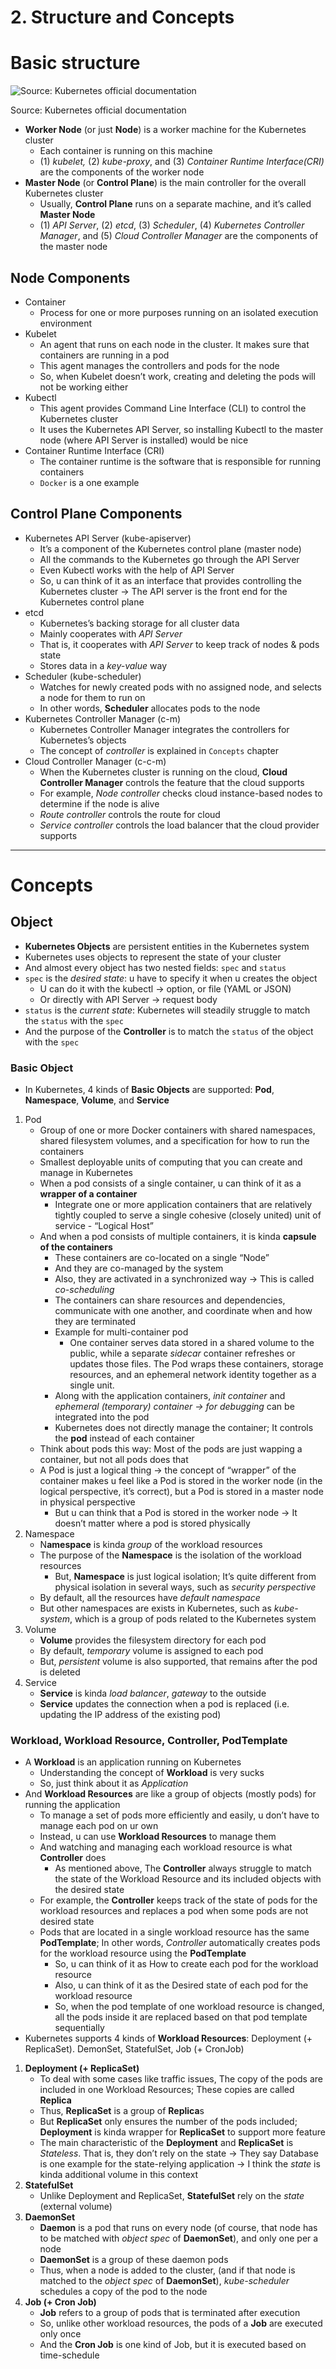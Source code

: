 # 2. Structure and Concepts

# Basic structure

![Source: Kubernetes official documentation](2%20Structur%2038f03/structure.png)

Source: Kubernetes official documentation

- **Worker Node** (or just **Node**) is a worker machine for the Kubernetes cluster
    - Each container is running on this machine
    - (1) *kubelet,* (2) *kube-proxy*, and (3) *Container Runtime Interface(CRI)* are the components of the worker node
- **Master Node** (or **Control Plane**) is the main controller for the overall Kubernetes cluster
    - Usually, **Control Plane** runs on a separate machine, and it’s called **Master Node**
    - (1) *API Server*, (2) *etcd*, (3) *Scheduler*, (4) *Kubernetes Controller Manager*, and (5) *Cloud Controller Manager* are the components of the master node

## Node Components

- Container
    - Process for one or more purposes running on an isolated execution environment
- Kubelet
    - An agent that runs on each node in the cluster. It makes sure that containers are running in a pod
    - This agent manages the controllers and pods for the node
    - So, when Kubelet doesn’t work, creating and deleting the pods will not be working either
- Kubectl
    - This agent provides Command Line Interface (CLI) to control the Kubernetes cluster
    - It uses the Kubernetes API Server, so installing Kubectl to the master node (where API Server is installed) would be nice
- Container Runtime Interface (CRI)
    - The container runtime is the software that is responsible for running containers
    - `Docker` is a one example

## Control Plane Components

- Kubernetes API Server (kube-apiserver)
    - It’s a component of the Kubernetes control plane (master node)
    - All the commands to the Kubernetes go through the API Server
    - Even Kubectl works with the help of API Server
    - So, u can think of it as an interface that provides controlling the Kubernetes cluster → The API server is the front end for the Kubernetes control plane
- etcd
    - Kubernetes’s backing storage for all cluster data
    - Mainly cooperates with *API Server*
    - That is, it cooperates with *API Server* to keep track of  nodes & pods state
    - Stores data in a *key-value* way
- Scheduler (kube-scheduler)
    - Watches for newly created pods with no assigned node, and selects a node for them to run on
    - In other words, **Scheduler** allocates pods to the node
- Kubernetes Controller Manager (c-m)
    - Kubernetes Controller Manager integrates the controllers for Kubernetes’s objects
    - The concept of *controller* is explained in `Concepts` chapter
- Cloud Controller Manager (c-c-m)
    - When the Kubernetes cluster is running on the cloud, **Cloud Controller Manager** controls the feature that the cloud supports
    - For example, *Node controller* checks cloud instance-based nodes to determine if the node is alive
    - *Route controller* controls the route for cloud
    - *Service controller* controls the load balancer that the cloud provider supports

---

# Concepts

## Object

- **Kubernetes Objects** are persistent entities in the Kubernetes system
- Kubernetes uses objects to represent the state of your cluster
- And almost every object has two nested fields: `spec` and `status`
- `spec` is the *desired state*: u have to specify it when u creates the object
    - U can do it with the kubectl → option, or file (YAML or JSON)
    - Or directly with API Server → request body
- `status` is the *current state*: Kubernetes will steadily struggle to match the `status` with the `spec`
- And the purpose of the **Controller** is to match the `status` of the object with the `spec`

### Basic Object

- In Kubernetes, 4 kinds of **Basic Objects** are supported: **Pod**, **Namespace**, **Volume**, and **Service**
1. Pod
    - Group of one or more Docker containers with shared namespaces, shared filesystem volumes, and a specification for how to run the containers
    - Smallest deployable units of computing that you can create and manage in Kubernetes
    - When a pod consists of a single container, u can think of it as a **wrapper of a container**
        - Integrate one or more application containers that are relatively tightly coupled to serve a single cohesive (closely united) unit of service - “Logical Host”
    - And when a pod consists of multiple containers, it is kinda **capsule of the containers**
        - These containers are co-located on a single “Node”
        - And they are co-managed by the system
        - Also, they are activated in a synchronized way → This is called *co-scheduling*
        - The containers can share resources and dependencies, communicate with one another, and coordinate when and how they are terminated
        - Example for multi-container pod
            - One container serves data stored in a shared volume to the public, while a separate *sidecar* container refreshes or updates those files. The Pod wraps these containers, storage resources, and an ephemeral network identity together as a single unit.
        - Along with the application containers, *init container* and *ephemeral (temporary) container → for debugging* can be integrated into the pod
        - Kubernetes does not directly manage the container; It controls the **pod** instead of each container
    - Think about pods this way: Most of the pods are just wapping a container, but not all pods does that
    - A Pod is just a logical thing → the concept of “wrapper” of the container makes u feel like a Pod is stored in the worker node (in the logical perspective, it’s correct), but a Pod is stored in a master node in physical perspective
        - But u can think that a Pod is stored in the worker node → It doesn’t matter where a pod is stored physically
2. Namespace
    - N**amespace** is kinda *group* of the workload resources
    - The purpose of the **Namespace** is the isolation of the workload resources
        - But, **Namespace** is just logical isolation; It’s quite different from physical isolation in several ways, such as *security perspective*
    - By default, all the resources have *default namespace*
    - But other namespaces are exists in Kubernetes, such as *kube-system*, which is a group of pods related to the Kubernetes system
3. Volume
    - **Volume** provides the filesystem directory for each pod
    - By default, *temporary* volume is assigned to each pod
    - But, *persistent* volume is also supported, that remains after the pod is deleted
4. Service
    - **Service** is kinda *load balancer*, *gateway* to the outside
    - **Service** updates the connection when a pod is replaced (i.e. updating the IP address of the existing pod)

### Workload, Workload Resource, Controller, PodTemplate

- A **Workload** is an application running on Kubernetes
    - Understanding the concept of **Workload** is very sucks
    - So, just think about it as *Application*
- And **Workload Resources** are like a group of objects (mostly pods) for running the application
    - To manage a set of pods more efficiently and easily, u don’t have to manage each pod on ur own
    - Instead, u can use **Workload Resources** to manage them
    - And watching and managing each workload resource is what **Controller** does
        - As mentioned above, The **Controller** always struggle to match the state of the Workload Resource and its included objects with the desired state
    - For example, the **Controller** keeps track of the state of pods for the workload resources and replaces a pod when some pods are not desired state
    - Pods that are located in a single workload resource has the same **PodTemplate**; In other words, *Controller* automatically creates pods for the workload resource using the **PodTemplate**
        - So, u can think of it as How to create each pod for the workload resource
        - Also, u can think of it as the Desired state of each pod for the workload resource
        - So, when the pod template of one workload resource is changed, all the pods inside it are replaced based on that pod template sequentially
- Kubernetes supports 4 kinds of **Workload Resources**: Deployment (+ ReplicaSet). DemonSet, StatefulSet, Job (+ CronJob)
1. **Deployment (+ ReplicaSet)**
    - To deal with some cases like traffic issues, The copy of the pods are included in one Workload Resources; These copies are called **Replica**
    - Thus, **ReplicaSet** is a group of **Replica**s
    - But **ReplicaSet** only ensures the number of the pods included; **Deployment** is kinda wrapper for **ReplicaSet** to support more feature
    - The main characteristic of the **Deployment** and **ReplicaSet** is *Stateless*. That is, they don’t rely on the state → They say Database is one example for the state-relying application → I think the *state* is kinda additional volume in this context
2. **StatefulSet**
    - Unlike Deployment and ReplicaSet, **StatefulSet** rely on the *state* (external volume)
3. **DaemonSet**
    - **Daemon** is a pod that runs on every node (of course, that node has to be matched with *object spec* of **DaemonSet**), and only one per a node
    - **DaemonSet** is a group of these daemon pods
    - Thus, when a node is added to the cluster, (and if that node is matched to the *object spec* of **DaemonSet**), *kube-scheduler* schedules a copy of the pod to the node
4. **Job (+ Cron Job)**
    - **Job** refers to a group of pods that is terminated after execution
    - So, unlike other workload resources, the pods of a **Job** are executed only once
    - And the **Cron Job** is one kind of Job, but it is executed based on time-schedule